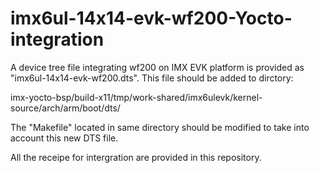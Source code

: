 # imx6ul-14x14-evk-wf200-Yocto-integration

A device tree file integrating wf200 on IMX EVK platform is provided as "imx6ul-14x14-evk-wf200.dts". This file should be added to dirctory:

imx-yocto-bsp/build-x11/tmp/work-shared/imx6ulevk/kernel-source/arch/arm/boot/dts/

The "Makefile" located in same directory should be modified to take into account this new DTS file.

All the receipe for intergration are provided in this repository.
